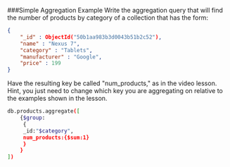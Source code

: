 ###Simple Aggregation Example
Write the aggregation query that will find the number of products by category of a collection that has the form:

```json
{
	"_id" : ObjectId("50b1aa983b3d0043b51b2c52"),
	"name" : "Nexus 7",
	"category" : "Tablets",
	"manufacturer" : "Google",
	"price" : 199
}
```

Have the resulting key be called "num_products," as in the video lesson. Hint, you just need to change which key you are aggregating on relative to the examples shown in the lesson.

```bash
db.products.aggregate([
    {$group:
     {
	 _id:"$category",
	 num_products:{$sum:1}
     }
    }
])
```